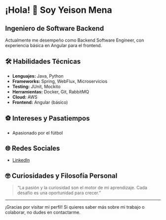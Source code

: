 # ¡Hola! 👋 Soy Yeison Mena

## **Ingeniero de Software Backend**  
Actualmente me desempeño como Backend Software Engineer, con experiencia básica en Angular para el frontend.

## 🛠️ Habilidades Técnicas

- **Lenguajes:** Java, Python
- **Frameworks:** Spring, WebFlux, Microservicios
- **Testing:** JUnit, Mockito
- **Herramientas:** Docker, Git, RabbitMQ
- **Cloud:** AWS
- **Frontend:** Angular (básico)

## ⚽ Intereses y Pasatiempos

- Apasionado por el fútbol

## 🌐 Redes Sociales

- [LinkedIn](https://www.linkedin.com/in/yeisonmenau/)

## 🤓 Curiosidades y Filosofía Personal

> “La pasión y la curiosidad son el motor de mi aprendizaje. Cada desafío es una oportunidad para crecer.”

---

¡Gracias por visitar mi perfil! Si quieres saber más sobre mi trabajo o colaborar, no dudes en contactarme.
